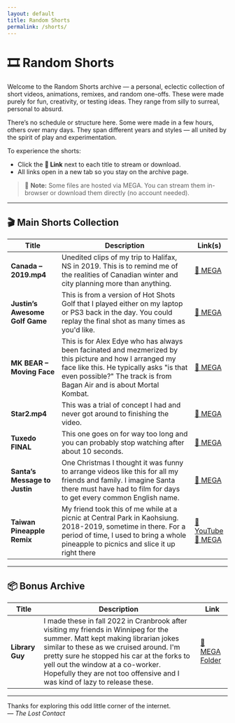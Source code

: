 ```yaml
---
layout: default
title: Random Shorts
permalink: /shorts/
---
```


# 🎞️ Random Shorts

Welcome to the Random Shorts archive — a personal, eclectic collection of short videos, animations, remixes, and random one-offs. These were made purely for fun, creativity, or testing ideas. They range from silly to surreal, personal to absurd.

There’s no schedule or structure here. Some were made in a few hours, others over many days. They span different years and styles — all united by the spirit of play and experimentation.

To experience the shorts:

- Click the **🔗 Link** next to each title to stream or download.
- All links open in a new tab so you stay on the archive page.

> 🎥 **Note:** Some files are hosted via MEGA. You can stream them in-browser or download them directly (no account needed).

---

## 🎬 Main Shorts Collection

| Title | Description | Link(s) |
|-------|-------------|---------|
| **Canada – 2019.mp4** | Unedited clips of my trip to Halifax, NS in 2019. This is to remind me of the realities of Canadian winter and city planning more than anything. | <a href="https://mega.nz/file/GwoXwSJC#1qi8uYc7lCp9RNosTnwsFRRvd1wRQFOmm89zRacITx4" target="_blank">🔗 MEGA</a> |
| **Justin’s Awesome Golf Game** | This is from a version of Hot Shots Golf that I played either on my laptop or PS3 back in the day. You could replay the final shot as many times as you'd like.  | <a href="https://mega.nz/file/nlpCiK6I#kfMSkp_SjoGepznjzweDAb-CPyYvF2Nwyb6JOzAlZf8" target="_blank">🔗 MEGA</a> |
| **MK BEAR – Moving Face** | This is for Alex Edye who has always been facinated and mezmerized by this picture and how I arranged my face like this. He typically asks "is that even possible?" The track is from Bagan Air and is about Mortal Kombat.  | <a href="https://mega.nz/file/z9JRUBZT#b5gykxNrj9sGbJcWZc2cLiJXhe9tfIt67LkreCgprFU" target="_blank">🔗 MEGA</a> |
| **Star2.mp4** | This was a trial of concept I had and never got around to finishing the video. | <a href="https://mega.nz/file/X9RWQCTb#powm_8DLZ9ka_AYGWgjY3Yrr5K3Rn4aqr_Gstat1Q6Y" target="_blank">🔗 MEGA</a> |
| **Tuxedo FINAL** | This one goes on for way too long and you can probably stop watching after about 10 seconds. | <a href="https://mega.nz/file/SogFgTzC#T1yiOyUyZysdma7-2ArhYbEfaErx8L9blJPSMymS5mk" target="_blank">🔗 MEGA</a> |
| **Santa’s Message to Justin** | One Christmas I thought it was funny to arrange videos like this for all my friends and family. I imagine Santa there must have had to film for days to get every common English name.| <a href="https://mega.nz/file/e4xVQQpA#YURHI0-gviQQGDkcijqhzhVpVSs3w5w8C_f6_2-j64U" target="_blank">🔗 MEGA</a> |
| **Taiwan Pineapple Remix** | My friend took this of me while at a picnic at Central Park in Kaohsiung. 2018-2019, sometime in there. For a period of time, I used to bring a whole pineapple to picnics and slice it up right there | <a href="https://youtu.be/tOgejAjO-qc" target="_blank">🎥 YouTube</a><br><a href="https://mega.nz/file/OlwCgQ5S#KZa-28nxQZuL1gN0lJ-zNJa3GApMKmwy5F6KfS1Hmc0" target="_blank">🔗 MEGA</a> |

---

## 📦 Bonus Archive

| Title | Description | Link |
|-------|-------------|------|
| **Library Guy** | I made these in fall 2022 in Cranbrook after visiting my friends in Winnipeg for the summer. Matt kept making librarian jokes similar to these as we cruised around. I'm pretty sure he stopped his car at the forks to yell out the window at a co-worker. Hopefully they are not too offensive and I was kind of lazy to release these. | <a href="https://mega.nz/folder/WhxwxR4b#QV89VODewUZOlVSFWuSoCw" target="_blank">🔗 MEGA Folder</a> |

---

Thanks for exploring this odd little corner of the internet.  
— *The Lost Contact*
